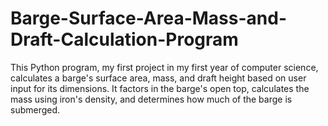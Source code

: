 # Barge-Surface-Area-Mass-and-Draft-Calculation-Program
This Python program, my first project in my first year of computer science, calculates a barge's surface area, mass, and draft height based on user input for its dimensions. It factors in the barge's open top, calculates the mass using iron's density, and determines how much of the barge is submerged.
